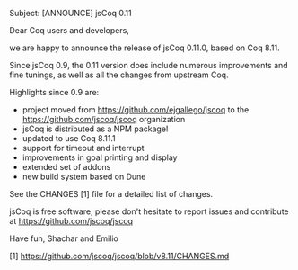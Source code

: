 Subject: [ANNOUNCE] jsCoq 0.11

Dear Coq users and developers,

we are happy to announce the release of jsCoq 0.11.0, based on Coq 8.11.

Since jsCoq 0.9, the 0.11 version does include numerous improvements
and fine tunings, as well as all the changes from upstream Coq.

Highlights since 0.9 are:

- project moved from https://github.com/ejgallego/jscoq to the
  https://github.com/jscoq/jscoq organization
- jsCoq is distributed as a NPM package!
- updated to use Coq 8.11.1
- support for timeout and interrupt
- improvements in goal printing and display
- extended set of addons
- new build system based on Dune

See the CHANGES [1] file for a detailed list of changes.

jsCoq is free software, please don't hesitate to report issues and
contribute at https://github.com/jscoq/jscoq

Have fun,
Shachar and Emilio

[1] https://github.com/jscoq/jscoq/blob/v8.11/CHANGES.md
